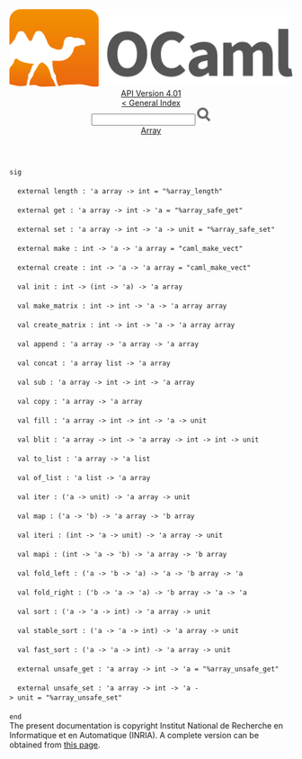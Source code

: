 <!-- ((! set title API !)) ((! set documentation !)) ((! set api !)) ((! set nobreadcrumb !)) -->
<div class="api"><header><nav class="toc brand"><a class="brand" href="https://ocaml.org/"><img src="colour-logo-gray.svg" class="svg" alt="OCaml"></a></nav><nav class="toc"><div class="toc_version"><a href="/docs" id="version-select">API Version 4.01</a></div><a href="index.html">&lt; General Index</a><div class="api_search"><input type="text" name="apisearch" id="api_search" oninput="mySearch(false);" onkeypress="this.oninput();" onclick="this.oninput();" onpaste="this.oninput();">
<img src="search_icon.svg" alt="Search" class="svg" onclick="mySearch(false)"></div>
<div id="search_results"></div><div class="toc_title"><a href="Array.html">Array</a></div><ul></ul></nav></header>
<code class="code"><span class="keyword">sig</span><br>
&nbsp;&nbsp;<span class="keyword">external</span>&nbsp;length&nbsp;:&nbsp;<span class="keywordsign">'</span>a&nbsp;array&nbsp;<span class="keywordsign">-&gt;</span>&nbsp;int&nbsp;=&nbsp;<span class="string">"%array_length"</span><br>
&nbsp;&nbsp;<span class="keyword">external</span>&nbsp;get&nbsp;:&nbsp;<span class="keywordsign">'</span>a&nbsp;array&nbsp;<span class="keywordsign">-&gt;</span>&nbsp;int&nbsp;<span class="keywordsign">-&gt;</span>&nbsp;<span class="keywordsign">'</span>a&nbsp;=&nbsp;<span class="string">"%array_safe_get"</span><br>
&nbsp;&nbsp;<span class="keyword">external</span>&nbsp;set&nbsp;:&nbsp;<span class="keywordsign">'</span>a&nbsp;array&nbsp;<span class="keywordsign">-&gt;</span>&nbsp;int&nbsp;<span class="keywordsign">-&gt;</span>&nbsp;<span class="keywordsign">'</span>a&nbsp;<span class="keywordsign">-&gt;</span>&nbsp;unit&nbsp;=&nbsp;<span class="string">"%array_safe_set"</span><br>
&nbsp;&nbsp;<span class="keyword">external</span>&nbsp;make&nbsp;:&nbsp;int&nbsp;<span class="keywordsign">-&gt;</span>&nbsp;<span class="keywordsign">'</span>a&nbsp;<span class="keywordsign">-&gt;</span>&nbsp;<span class="keywordsign">'</span>a&nbsp;array&nbsp;=&nbsp;<span class="string">"caml_make_vect"</span><br>
&nbsp;&nbsp;<span class="keyword">external</span>&nbsp;create&nbsp;:&nbsp;int&nbsp;<span class="keywordsign">-&gt;</span>&nbsp;<span class="keywordsign">'</span>a&nbsp;<span class="keywordsign">-&gt;</span>&nbsp;<span class="keywordsign">'</span>a&nbsp;array&nbsp;=&nbsp;<span class="string">"caml_make_vect"</span><br>
&nbsp;&nbsp;<span class="keyword">val</span>&nbsp;init&nbsp;:&nbsp;int&nbsp;<span class="keywordsign">-&gt;</span>&nbsp;(int&nbsp;<span class="keywordsign">-&gt;</span>&nbsp;<span class="keywordsign">'</span>a)&nbsp;<span class="keywordsign">-&gt;</span>&nbsp;<span class="keywordsign">'</span>a&nbsp;array<br>
&nbsp;&nbsp;<span class="keyword">val</span>&nbsp;make_matrix&nbsp;:&nbsp;int&nbsp;<span class="keywordsign">-&gt;</span>&nbsp;int&nbsp;<span class="keywordsign">-&gt;</span>&nbsp;<span class="keywordsign">'</span>a&nbsp;<span class="keywordsign">-&gt;</span>&nbsp;<span class="keywordsign">'</span>a&nbsp;array&nbsp;array<br>
&nbsp;&nbsp;<span class="keyword">val</span>&nbsp;create_matrix&nbsp;:&nbsp;int&nbsp;<span class="keywordsign">-&gt;</span>&nbsp;int&nbsp;<span class="keywordsign">-&gt;</span>&nbsp;<span class="keywordsign">'</span>a&nbsp;<span class="keywordsign">-&gt;</span>&nbsp;<span class="keywordsign">'</span>a&nbsp;array&nbsp;array<br>
&nbsp;&nbsp;<span class="keyword">val</span>&nbsp;append&nbsp;:&nbsp;<span class="keywordsign">'</span>a&nbsp;array&nbsp;<span class="keywordsign">-&gt;</span>&nbsp;<span class="keywordsign">'</span>a&nbsp;array&nbsp;<span class="keywordsign">-&gt;</span>&nbsp;<span class="keywordsign">'</span>a&nbsp;array<br>
&nbsp;&nbsp;<span class="keyword">val</span>&nbsp;concat&nbsp;:&nbsp;<span class="keywordsign">'</span>a&nbsp;array&nbsp;list&nbsp;<span class="keywordsign">-&gt;</span>&nbsp;<span class="keywordsign">'</span>a&nbsp;array<br>
&nbsp;&nbsp;<span class="keyword">val</span>&nbsp;sub&nbsp;:&nbsp;<span class="keywordsign">'</span>a&nbsp;array&nbsp;<span class="keywordsign">-&gt;</span>&nbsp;int&nbsp;<span class="keywordsign">-&gt;</span>&nbsp;int&nbsp;<span class="keywordsign">-&gt;</span>&nbsp;<span class="keywordsign">'</span>a&nbsp;array<br>
&nbsp;&nbsp;<span class="keyword">val</span>&nbsp;copy&nbsp;:&nbsp;<span class="keywordsign">'</span>a&nbsp;array&nbsp;<span class="keywordsign">-&gt;</span>&nbsp;<span class="keywordsign">'</span>a&nbsp;array<br>
&nbsp;&nbsp;<span class="keyword">val</span>&nbsp;fill&nbsp;:&nbsp;<span class="keywordsign">'</span>a&nbsp;array&nbsp;<span class="keywordsign">-&gt;</span>&nbsp;int&nbsp;<span class="keywordsign">-&gt;</span>&nbsp;int&nbsp;<span class="keywordsign">-&gt;</span>&nbsp;<span class="keywordsign">'</span>a&nbsp;<span class="keywordsign">-&gt;</span>&nbsp;unit<br>
&nbsp;&nbsp;<span class="keyword">val</span>&nbsp;blit&nbsp;:&nbsp;<span class="keywordsign">'</span>a&nbsp;array&nbsp;<span class="keywordsign">-&gt;</span>&nbsp;int&nbsp;<span class="keywordsign">-&gt;</span>&nbsp;<span class="keywordsign">'</span>a&nbsp;array&nbsp;<span class="keywordsign">-&gt;</span>&nbsp;int&nbsp;<span class="keywordsign">-&gt;</span>&nbsp;int&nbsp;<span class="keywordsign">-&gt;</span>&nbsp;unit<br>
&nbsp;&nbsp;<span class="keyword">val</span>&nbsp;to_list&nbsp;:&nbsp;<span class="keywordsign">'</span>a&nbsp;array&nbsp;<span class="keywordsign">-&gt;</span>&nbsp;<span class="keywordsign">'</span>a&nbsp;list<br>
&nbsp;&nbsp;<span class="keyword">val</span>&nbsp;of_list&nbsp;:&nbsp;<span class="keywordsign">'</span>a&nbsp;list&nbsp;<span class="keywordsign">-&gt;</span>&nbsp;<span class="keywordsign">'</span>a&nbsp;array<br>
&nbsp;&nbsp;<span class="keyword">val</span>&nbsp;iter&nbsp;:&nbsp;(<span class="keywordsign">'</span>a&nbsp;<span class="keywordsign">-&gt;</span>&nbsp;unit)&nbsp;<span class="keywordsign">-&gt;</span>&nbsp;<span class="keywordsign">'</span>a&nbsp;array&nbsp;<span class="keywordsign">-&gt;</span>&nbsp;unit<br>
&nbsp;&nbsp;<span class="keyword">val</span>&nbsp;map&nbsp;:&nbsp;(<span class="keywordsign">'</span>a&nbsp;<span class="keywordsign">-&gt;</span>&nbsp;<span class="keywordsign">'</span>b)&nbsp;<span class="keywordsign">-&gt;</span>&nbsp;<span class="keywordsign">'</span>a&nbsp;array&nbsp;<span class="keywordsign">-&gt;</span>&nbsp;<span class="keywordsign">'</span>b&nbsp;array<br>
&nbsp;&nbsp;<span class="keyword">val</span>&nbsp;iteri&nbsp;:&nbsp;(int&nbsp;<span class="keywordsign">-&gt;</span>&nbsp;<span class="keywordsign">'</span>a&nbsp;<span class="keywordsign">-&gt;</span>&nbsp;unit)&nbsp;<span class="keywordsign">-&gt;</span>&nbsp;<span class="keywordsign">'</span>a&nbsp;array&nbsp;<span class="keywordsign">-&gt;</span>&nbsp;unit<br>
&nbsp;&nbsp;<span class="keyword">val</span>&nbsp;mapi&nbsp;:&nbsp;(int&nbsp;<span class="keywordsign">-&gt;</span>&nbsp;<span class="keywordsign">'</span>a&nbsp;<span class="keywordsign">-&gt;</span>&nbsp;<span class="keywordsign">'</span>b)&nbsp;<span class="keywordsign">-&gt;</span>&nbsp;<span class="keywordsign">'</span>a&nbsp;array&nbsp;<span class="keywordsign">-&gt;</span>&nbsp;<span class="keywordsign">'</span>b&nbsp;array<br>
&nbsp;&nbsp;<span class="keyword">val</span>&nbsp;fold_left&nbsp;:&nbsp;(<span class="keywordsign">'</span>a&nbsp;<span class="keywordsign">-&gt;</span>&nbsp;<span class="keywordsign">'</span>b&nbsp;<span class="keywordsign">-&gt;</span>&nbsp;<span class="keywordsign">'</span>a)&nbsp;<span class="keywordsign">-&gt;</span>&nbsp;<span class="keywordsign">'</span>a&nbsp;<span class="keywordsign">-&gt;</span>&nbsp;<span class="keywordsign">'</span>b&nbsp;array&nbsp;<span class="keywordsign">-&gt;</span>&nbsp;<span class="keywordsign">'</span>a<br>
&nbsp;&nbsp;<span class="keyword">val</span>&nbsp;fold_right&nbsp;:&nbsp;(<span class="keywordsign">'</span>b&nbsp;<span class="keywordsign">-&gt;</span>&nbsp;<span class="keywordsign">'</span>a&nbsp;<span class="keywordsign">-&gt;</span>&nbsp;<span class="keywordsign">'</span>a)&nbsp;<span class="keywordsign">-&gt;</span>&nbsp;<span class="keywordsign">'</span>b&nbsp;array&nbsp;<span class="keywordsign">-&gt;</span>&nbsp;<span class="keywordsign">'</span>a&nbsp;<span class="keywordsign">-&gt;</span>&nbsp;<span class="keywordsign">'</span>a<br>
&nbsp;&nbsp;<span class="keyword">val</span>&nbsp;sort&nbsp;:&nbsp;(<span class="keywordsign">'</span>a&nbsp;<span class="keywordsign">-&gt;</span>&nbsp;<span class="keywordsign">'</span>a&nbsp;<span class="keywordsign">-&gt;</span>&nbsp;int)&nbsp;<span class="keywordsign">-&gt;</span>&nbsp;<span class="keywordsign">'</span>a&nbsp;array&nbsp;<span class="keywordsign">-&gt;</span>&nbsp;unit<br>
&nbsp;&nbsp;<span class="keyword">val</span>&nbsp;stable_sort&nbsp;:&nbsp;(<span class="keywordsign">'</span>a&nbsp;<span class="keywordsign">-&gt;</span>&nbsp;<span class="keywordsign">'</span>a&nbsp;<span class="keywordsign">-&gt;</span>&nbsp;int)&nbsp;<span class="keywordsign">-&gt;</span>&nbsp;<span class="keywordsign">'</span>a&nbsp;array&nbsp;<span class="keywordsign">-&gt;</span>&nbsp;unit<br>
&nbsp;&nbsp;<span class="keyword">val</span>&nbsp;fast_sort&nbsp;:&nbsp;(<span class="keywordsign">'</span>a&nbsp;<span class="keywordsign">-&gt;</span>&nbsp;<span class="keywordsign">'</span>a&nbsp;<span class="keywordsign">-&gt;</span>&nbsp;int)&nbsp;<span class="keywordsign">-&gt;</span>&nbsp;<span class="keywordsign">'</span>a&nbsp;array&nbsp;<span class="keywordsign">-&gt;</span>&nbsp;unit<br>
&nbsp;&nbsp;<span class="keyword">external</span>&nbsp;unsafe_get&nbsp;:&nbsp;<span class="keywordsign">'</span>a&nbsp;array&nbsp;<span class="keywordsign">-&gt;</span>&nbsp;int&nbsp;<span class="keywordsign">-&gt;</span>&nbsp;<span class="keywordsign">'</span>a&nbsp;=&nbsp;<span class="string">"%array_unsafe_get"</span><br>
&nbsp;&nbsp;<span class="keyword">external</span>&nbsp;unsafe_set&nbsp;:&nbsp;<span class="keywordsign">'</span>a&nbsp;array&nbsp;<span class="keywordsign">-&gt;</span>&nbsp;int&nbsp;<span class="keywordsign">-&gt;</span>&nbsp;<span class="keywordsign">'</span>a&nbsp;<span class="keywordsign">-&gt;</span>&nbsp;unit&nbsp;=&nbsp;<span class="string">"%array_unsafe_set"</span><br>
<span class="keyword">end</span></code><div class="copyright">The present documentation is copyright Institut National de Recherche en Informatique et en Automatique (INRIA). A complete version can be obtained from <a href="http://caml.inria.fr/pub/docs/manual-ocaml/">this page</a>.</div></div>
